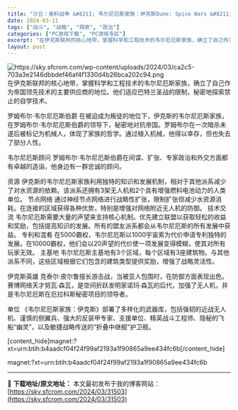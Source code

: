 ```yaml
---
title: "沙丘：香料战争 &#8211; 韦尔尼厄斯家族：伊克斯Dune: Spice Wars &#8211; House Vernius of Ix pc中文 1.96G"
date: 2024-03-11
tags: ["战斗", "战略", "探索", "政治"]
categories: ["PC游戏下载", "PC游戏专区"]
excerpt: "在伊克斯联邦的核心地带，掌握科学和工程技术的韦尔尼厄斯家族，确立了自己作为帝国领先技术的主要供应商的地位。他们适应巴特兰圣战的限制，秘密地探索禁止的自学技术。 罗姆布尔·韦尔尼厄斯伯爵 在被迫成为叛徒的地位下，伊克斯的韦尔尼厄斯家族，在罗姆布尔·韦尔尼厄斯伯爵的领导下，秘密地对抗帝国。罗姆布尔在一次&hellip;"
layout: post
---
```


<img class="aligncenter" src="https://sky.sfcrom.com/wp-content/uploads/2024/03/ca2c5-703a3e2146dbbdef46af4f1330d4b26bca202c94.png" alt="https://sky.sfcrom.com/wp-content/uploads/2024/03/ca2c5-703a3e2146dbbdef46af4f1330d4b26bca202c94.png" />
在伊克斯联邦的核心地带，掌握科学和工程技术的韦尔尼厄斯家族，确立了自己作为帝国领先技术的主要供应商的地位。他们适应巴特兰圣战的限制，秘密地探索禁止的自学技术。

罗姆布尔·韦尔尼厄斯伯爵
在被迫成为叛徒的地位下，伊克斯的韦尔尼厄斯家族，在罗姆布尔·韦尔尼厄斯伯爵的领导下，秘密地对抗帝国。罗姆布尔在一次暗杀未遂后被标记为机械人，体现了家族的哲学。通过植入机械，他得以幸存，但也失去了部分人性。

韦尔尼厄斯顾问
罗姆布尔·韦尔尼厄斯伯爵在间谍、扩张、专家政治和外交方面都有卓越的造诣，他身边有一群忠诚的顾问。

资源
伊克斯的韦尔尼厄斯家族利用独特的知识和发展机制，相对于其他派系减少了对水资源的依赖。该派系还拥有3架无人机和2个具有增强燃料电池动力的人类单位。
节点网络
通过神经节点网络进行战略性扩张，限制扩张但减少水资源消耗。在连接的区域获得各种优势，特别是增强对网络附近无人机的防御。
技术交流
韦尔尼厄斯需要大量的声望来支持核心机制。优先建立联盟以获取轻松的收益和奖励，包括提高知识的发展。所有的盟友派系都会从韦尔尼厄斯的所有发展中获益。
专利和混肴
在5000霸权，韦尔尼厄斯以1000宇宙索为代价申请专利独特的发展。在10000霸权，他们会以20声望的代价使一项发展变得模糊，使其对所有玩家无效。
主基地
韦尔尼厄斯主基地有3个区域，每个区域有3座建筑物。与其他派系不同，这些区域根据它们包含的建筑类型提供奖励，增强了战略灵活性。

伊克斯英雄
克泰尔·皮尔鲁擅长游击战，当被亚人包围时，在防御方面表现出色。赛博网络天才努瓦·森瓦，是空间折跃发明家诺玛·森瓦的后代，加强了无人机，并是韦尔尼厄斯在厄拉科斯秘密项目的领导者。

单位
《韦尔尼厄斯家族：伊克斯》部署了多样化的武器库，包括强韧的近战无人机、谨慎的侧翼兵、强大的反装甲专家、支援单位、精英战斗工程师、隐秘的飞船“幽灵”，以及敏捷战略传送的“折叠中继舰”护卫舰。

[content_hide]magnet:?xt=urn:btih:b4aadcf04f24f99af2193a1f90865a9ee434fc6b[/content_hide]

<!--wechatfans start-->magnet:?xt=urn:btih:b4aadcf04f24f99af2193a1f90865a9ee434fc6b<!--wechatfans end-->

---
📖 **下载地址/原文地址：** 本文最初发布于我的博客网站：[https://sky.sfcrom.com/2024/03/31503](https://sky.sfcrom.com/2024/03/31503)
